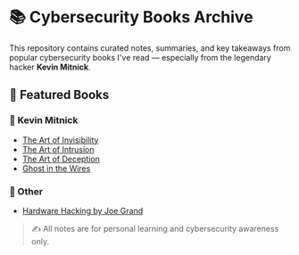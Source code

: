 # 📚 Cybersecurity Books Archive

This repository contains curated notes, summaries, and key takeaways from popular cybersecurity books I've read — especially from the legendary hacker **Kevin Mitnick**.

## 🧠 Featured Books

### 📖 Kevin Mitnick
- [The Art of Invisibility](./Kevin_Mitnick/The_Art_of_Invisibility.md)
- [The Art of Intrusion](./Kevin_Mitnick/The_Art_of_Intrusion.md)
- [The Art of Deception](./The_Art_of_Deception_Controlling_the_Human_Element_of_Security_by.pdf)
- [Ghost in the Wires](./Ghost_in_the_Wires_My_Adventures_as_the_World's_Most_Wanted_Hacker.pdf)

### 🔧 Other
- [Hardware Hacking by Joe Grand](./Hardware_Hacking/Hardware_Hacking_by_Joe_Grand.md)

> ✍️ All notes are for personal learning and cybersecurity awareness only.
